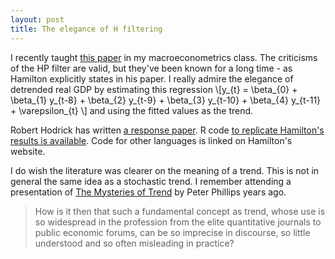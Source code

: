 ```yaml
---
layout: post
title: The elegance of H filtering
---
```

I recently taught [this paper](http://econweb.ucsd.edu/~jhamilto/hp.pdf) in my macroeconometrics class. The criticisms of the HP filter are valid, but they've been known for a long time - as Hamilton explicitly states in his paper. I really admire the elegance of detrended real GDP by estimating this regression
\\[y_{t} = \beta_{0} + \beta_{1} y_{t-8} + \beta_{2} y_{t-9} + \beta_{3} y_{t-10} + \beta_{4} y_{t-11} + \varepsilon_{t} \\]
and using the fitted values as the trend.

Robert Hodrick has written [a response paper](http://www8.gsb.columbia.edu/researcharchive/getpub/26120/p). R code [to replicate Hamilton's results is available](https://justinmshea.github.io/neverhpfilter/). Code for other languages is linked on Hamilton's website.

I do wish the literature was clearer on the meaning of a trend. This is not in general the same idea as a stochastic trend. I remember attending a presentation of [The Mysteries of Trend](https://papers.ssrn.com/sol3/papers.cfm?abstract_id=1676216) by Peter Phillips years ago.

> How is it then that such a fundamental concept as trend, whose use is so widespread in the profession from the elite quantitative journals to public economic forums, can be so imprecise in discourse, so little understood and so often misleading in practice?

